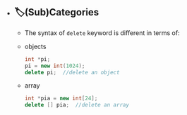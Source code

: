 - ## 🏷(Sub)Categories
	- The syntax of `delete` keyword is different in terms of:
	- objects
	  
	  ``` c++
	  int *pi;
	  pi = new int(1024);
	  delete pi;  //delete an object
	  ```
	- array
	  
	  ``` c++
	  int *pia = new int[24];
	  delete [] pia;  //delete an array
	  ```